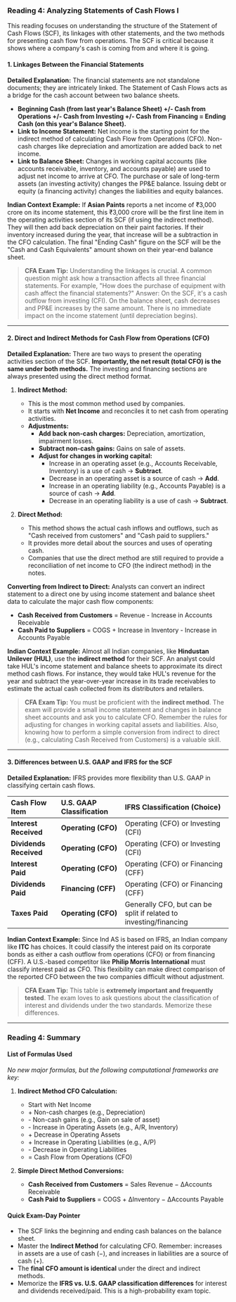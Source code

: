 ### **Reading 4: Analyzing Statements of Cash Flows I**

This reading focuses on understanding the structure of the Statement of Cash Flows (SCF), its linkages with other statements, and the two methods for presenting cash flow from operations. The SCF is critical because it shows where a company's cash is coming from and where it is going.

#### **1. Linkages Between the Financial Statements**

**Detailed Explanation:**
The financial statements are not standalone documents; they are intricately linked. The Statement of Cash Flows acts as a bridge for the cash account between two balance sheets.

* **Beginning Cash (from last year's Balance Sheet) +/- Cash from Operations +/- Cash from Investing +/- Cash from Financing = Ending Cash (on this year's Balance Sheet).**
* **Link to Income Statement:** Net income is the starting point for the indirect method of calculating Cash Flow from Operations (CFO). Non-cash charges like depreciation and amortization are added back to net income.
* **Link to Balance Sheet:** Changes in working capital accounts (like accounts receivable, inventory, and accounts payable) are used to adjust net income to arrive at CFO. The purchase or sale of long-term assets (an investing activity) changes the PP&E balance. Issuing debt or equity (a financing activity) changes the liabilities and equity balances.

**Indian Context Example:**
If **Asian Paints** reports a net income of ₹3,000 crore on its income statement, this ₹3,000 crore will be the first line item in the operating activities section of its SCF (if using the indirect method). They will then add back depreciation on their paint factories. If their inventory increased during the year, that increase will be a subtraction in the CFO calculation. The final "Ending Cash" figure on the SCF will be the "Cash and Cash Equivalents" amount shown on their year-end balance sheet.

> **CFA Exam Tip:**
> Understanding the linkages is crucial. A common question might ask how a transaction affects all three financial statements. For example, "How does the purchase of equipment with cash affect the financial statements?" Answer: On the SCF, it's a cash outflow from investing (CFI). On the balance sheet, cash decreases and PP&E increases by the same amount. There is no immediate impact on the income statement (until depreciation begins).

---

#### **2. Direct and Indirect Methods for Cash Flow from Operations (CFO)**

**Detailed Explanation:**
There are two ways to present the operating activities section of the SCF. **Importantly, the net result (total CFO) is the same under both methods.** The investing and financing sections are always presented using the direct method format.

1.  **Indirect Method:**
    * This is the most common method used by companies.
    * It starts with **Net Income** and reconciles it to net cash from operating activities.
    * **Adjustments:**
        * **Add back non-cash charges:** Depreciation, amortization, impairment losses.
        * **Subtract non-cash gains:** Gains on sale of assets.
        * **Adjust for changes in working capital:**
            * Increase in an operating asset (e.g., Accounts Receivable, Inventory) is a use of cash -> **Subtract**.
            * Decrease in an operating asset is a source of cash -> **Add**.
            * Increase in an operating liability (e.g., Accounts Payable) is a source of cash -> **Add**.
            * Decrease in an operating liability is a use of cash -> **Subtract**.

2.  **Direct Method:**
    * This method shows the actual cash inflows and outflows, such as "Cash received from customers" and "Cash paid to suppliers."
    * It provides more detail about the sources and uses of operating cash.
    * Companies that use the direct method are still required to provide a reconciliation of net income to CFO (the indirect method) in the notes.

**Converting from Indirect to Direct:**
Analysts can convert an indirect statement to a direct one by using income statement and balance sheet data to calculate the major cash flow components:
* **Cash Received from Customers** = Revenue - Increase in Accounts Receivable
* **Cash Paid to Suppliers** = COGS + Increase in Inventory - Increase in Accounts Payable

**Indian Context Example:**
Almost all Indian companies, like **Hindustan Unilever (HUL)**, use the **indirect method** for their SCF. An analyst could take HUL's income statement and balance sheets to approximate its direct method cash flows. For instance, they would take HUL's revenue for the year and subtract the year-over-year increase in its trade receivables to estimate the actual cash collected from its distributors and retailers.

> **CFA Exam Tip:**
> You must be proficient with the **indirect method**. The exam will provide a small income statement and changes in balance sheet accounts and ask you to calculate CFO. Remember the rules for adjusting for changes in working capital assets and liabilities. Also, knowing how to perform a simple conversion from indirect to direct (e.g., calculating Cash Received from Customers) is a valuable skill.

---

#### **3. Differences between U.S. GAAP and IFRS for the SCF**

**Detailed Explanation:**
IFRS provides more flexibility than U.S. GAAP in classifying certain cash flows.

| Cash Flow Item | U.S. GAAP Classification | IFRS Classification (Choice) |
| :--- | :--- | :--- |
| **Interest Received** | **Operating (CFO)** | Operating (CFO) or Investing (CFI) |
| **Dividends Received**| **Operating (CFO)** | Operating (CFO) or Investing (CFI) |
| **Interest Paid** | **Operating (CFO)** | Operating (CFO) or Financing (CFF) |
| **Dividends Paid** | **Financing (CFF)** | Operating (CFO) or Financing (CFF) |
| **Taxes Paid** | **Operating (CFO)** | Generally CFO, but can be split if related to investing/financing |

**Indian Context Example:**
Since Ind AS is based on IFRS, an Indian company like **ITC** has choices. It could classify the interest paid on its corporate bonds as either a cash outflow from operations (CFO) or from financing (CFF). A U.S.-based competitor like **Philip Morris International** must classify interest paid as CFO. This flexibility can make direct comparison of the reported CFO between the two companies difficult without adjustment.

> **CFA Exam Tip:**
> This table is **extremely important and frequently tested**. The exam loves to ask questions about the classification of interest and dividends under the two standards. Memorize these differences.

***

### **Reading 4: Summary**

#### **List of Formulas Used**
*No new major formulas, but the following computational frameworks are key:*

1.  **Indirect Method CFO Calculation:**
    * Start with Net Income
    * \+ Non-cash charges (e.g., Depreciation)
    * \- Non-cash gains (e.g., Gain on sale of asset)
    * \- Increase in Operating Assets (e.g., A/R, Inventory)
    * \+ Decrease in Operating Assets
    * \+ Increase in Operating Liabilities (e.g., A/P)
    * \- Decrease in Operating Liabilities
    * = Cash Flow from Operations (CFO)

2.  **Simple Direct Method Conversions:**
    * **Cash Received from Customers** = Sales Revenue − ΔAccounts Receivable
    * **Cash Paid to Suppliers** = COGS + ΔInventory − ΔAccounts Payable

#### **Quick Exam-Day Pointer**
* The SCF links the beginning and ending cash balances on the balance sheet.
* Master the **Indirect Method** for calculating CFO. Remember: increases in assets are a use of cash (−), and increases in liabilities are a source of cash (+).
* The **final CFO amount is identical** under the direct and indirect methods.
* Memorize the **IFRS vs. U.S. GAAP classification differences** for interest and dividends received/paid. This is a high-probability exam topic.
